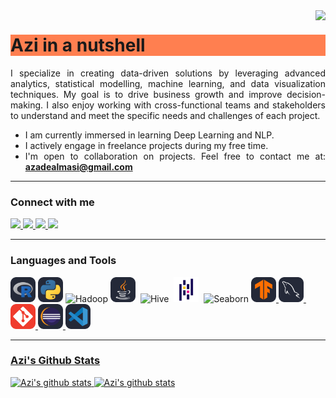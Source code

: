 
<img align="right"  src="https://user-images.githubusercontent.com/53329034/123502306-0fcdfc80-d669-11eb-87e4-d24cccfbbd00.gif" />


<h1 style="background-color: coral;" >
Azi in a nutshell
</h1>




<div align="justify">

I specialize in creating data-driven solutions by leveraging advanced analytics, statistical modelling, machine learning, and data visualization techniques. My goal is to drive business growth and improve decision-making. I also enjoy working with cross-functional teams and stakeholders to understand and meet the specific needs and challenges of each project.
- I am currently immersed in learning Deep Learning and NLP.
- I actively engage in freelance projects during my free time.
- I'm open to collaboration on projects. Feel free to contact me at: **azadealmasi@gmail.com**
</div>

---
### Connect with me

<p align="left">
  <a href="https://www.linkedin.com/in/azadehalmasi/">
   <img src="https://img.icons8.com/color/48/000000/linkedin.png"/>
  </a>
  <a href="https://www.instagram.com/azade_almasi/">
    <img src="https://img.icons8.com/fluent/48/000000/instagram-new.png"/>
  </a>
  <a href="mailto:azadealmasi@gmail.com">
     <img src="https://img.icons8.com/color/48/000000/gmail.png"/>
  </a>
  <a href="https://www.facebook.com//">
      <img src="https://img.icons8.com/color/48/000000/facebook.png"/>
  </a>
 
</p>

---
### Languages and Tools
<div>
  <img src="https://github.com/tandpfun/skill-icons/blob/main/icons/R-Dark.svg" title="R" alt="R" width="40" height="40"/>
  <img src="https://github.com/tandpfun/skill-icons/blob/main/icons/Python-Dark.svg" title="Python" alt="python" width="40" height="40"/>
  <img src="https://www.vectorlogo.zone/logos/apache_hadoop/apache_hadoop-icon.svg" title="Hadoop" alt="Hadoop" width="40" height="40"/>
  <img src="https://github.com/tandpfun/skill-icons/blob/main/icons/Java-Dark.svg" title="Java" alt="Java" width="40" height="40"/>&nbsp;
  <img src="https://www.vectorlogo.zone/logos/apache_hive/apache_hive-icon.svg" title="Hive" alt="Hive" width="40" height="40"/>&nbsp;
  <img src="https://raw.githubusercontent.com/devicons/devicon/2ae2a900d2f041da66e950e4d48052658d850630/icons/pandas/pandas-original.svg" title="Pandas" alt="Pandas" width="40" height="40"/>&nbsp;
  <img src="https://seaborn.pydata.org/_images/logo-mark-lightbg.svg" title="Seaborn" alt="Seaborn" width="40" height="40"/> </a> <a href="https://www.tensorflow.org" target="_blank" rel="noreferrer">
  <img src="https://github.com/tandpfun/skill-icons/blob/main/icons/TensorFlow-Dark.svg" title="Tensorflow" alt="Tensorflow" width="40" height="40"/>
  <img src="https://github.com/tandpfun/skill-icons/blob/main/icons/MySQL-Dark.svg" title="MySQL"  alt="MySQL" width="40" height="40"/>&nbsp;
  <img src="https://github.com/tandpfun/skill-icons/blob/main/icons/Git.svg" title="Git" **alt="Git" width="40" height="40"/>
  <img src="https://github.com/tandpfun/skill-icons/blob/main/icons/Eclipse-Dark.svg" title="Eclips" alt="Eclips" width="40" height="40"/>
  <img src="https://github.com/tandpfun/skill-icons/blob/main/icons/VSCode-Dark.svg" title="Eclips" alt="Eclips" width="40" height="40"/> </div>

---
### Azi's Github Stats

<!--
[![Azi's github stats](https://github-readme-stats.vercel.app/api?username=azadealmasi&show_icons=true&theme=gruvbox)](https://github.com/azadealmasi/azadealmasi)[![Top Langs](https://github-readme-stats.vercel.app/api/top-langs/?username=azadealmasi&layout=compact&theme=gruvbox)](https://github.com/azadealmasi/azadealmasi)
-->

<p>
    <a align="left" href="https://github.com/azadealmasi/azadealmasi">
        <img alt="Azi's github stats"  width="54%" src="https://github-readme-stats.vercel.app/api?username=azadealmasi&show_icons=true&theme=gruvbox">
    </a>
    <a align="right" href="https://github.com/azadealmasi/azadealmasi">
        <img alt="Azi's github stats"  width="41.2%" src="https://github-readme-stats.vercel.app/api/top-langs/?username=azadealmasi&layout=compact&theme=gruvbox">
    </a>
   <!--img src = "https://github-readme-streak-stats.herokuapp.com?user=azadealmasi&theme=onedark&hide_border=true"-->

</p>

  

